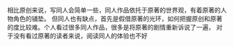 相比原创来说，写同人会简单一些，同人作品依托于原著的世界观，有着原著的人物角色的铺垫。
但同人也有缺点，首先是假借原著的光环，如何把握原创和原著的度比较难。个人看过很多同人作品，很多是将原著的剧情重新诉说了一遍，
对于没有看过原著的读者来说，阅读同人的体验也不好